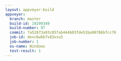 ```yaml
---
layout: appveyor-build
appveyor:
  branch: master
  build-id: 19299349
  build-number: 97
  commit: 7a52873a93c05fab444b03fde51ba98786bfcc76
  job-id: devc6wbb7v83xsu5
  job-number: 1
  os-name: Windows
  test-result: 1
---
```

